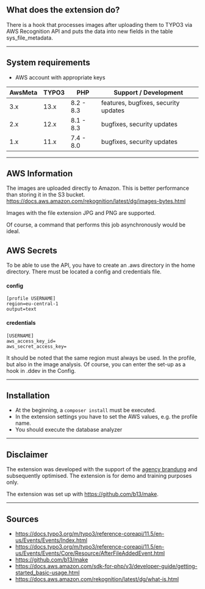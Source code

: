 ## What does the extension do?

There is a hook that processes images after uploading them to TYPO3 via AWS
Recognition API and puts the data into new fields
in the table sys_file_metadata.

---

## System requirements

- AWS account with appropriate keys

| AwsMeta | TYPO3 | PHP       | Support / Development                |
|---------|-------|-----------|--------------------------------------|
| 3.x     | 13.x  | 8.2 - 8.3 | features, bugfixes, security updates |
| 2.x     | 12.x  | 8.1 - 8.3 | bugfixes, security updates           |
| 1.x     | 11.x  | 7.4 - 8.0 | bugfixes, security updates           |

---

## AWS Information

The images are uploaded directly to Amazon. This is better performance than
storing it in the S3 bucket.
https://docs.aws.amazon.com/rekognition/latest/dg/images-bytes.html

Images with the file extension JPG and PNG are supported.

Of course, a command that performs this job asynchronously would be ideal.

## AWS Secrets

To be able to use the API, you have to create an .aws directory in the home
directory. There must be located a config and credentials file.

#### config

```
[profile USERNAME]
region=eu-central-1
output=text
```

#### credentials

```
[USERNAME]
aws_access_key_id=
aws_secret_access_key=
```

It should be noted that the same region must always be used. In the profile, but
also in the image analysis. Of course, you can enter the set-up as a hook in
.ddev in the Config.

---

## Installation

- At the beginning, a `composer install` must be executed.
- In the extension settings you have to set the AWS values, e.g. the profile
  name.
- You should execute the database analyzer

---

## Disclaimer

The extension was developed with the support of the [agency brandung][1] and
subsequently optimised. The extension is for demo and training purposes only.

The extension was set up with https://github.com/b13/make.

---

## Sources

- https://docs.typo3.org/m/typo3/reference-coreapi/11.5/en-us/Events/Events/Index.html
- https://docs.typo3.org/m/typo3/reference-coreapi/11.5/en-us/Events/Events/Core/Resource/AfterFileAddedEvent.html
- https://github.com/b13/make
- https://docs.aws.amazon.com/sdk-for-php/v3/developer-guide/getting-started_basic-usage.html
- https://docs.aws.amazon.com/rekognition/latest/dg/what-is.html

[1]: https://www.agentur-brandung.de/
